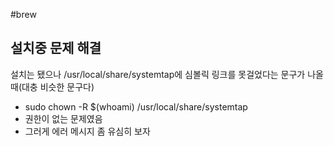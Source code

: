 #brew


## 설치중 문제 해결
설치는 됐으나 /usr/local/share/systemtap에 심볼릭 링크를 못걸었다는 문구가 나올 때(대충 비슷한 문구다)
- sudo chown -R $(whoami) /usr/local/share/systemtap
- 권한이 없는 문제였음
- 그러게 에러 메시지 좀 유심히 보자 
